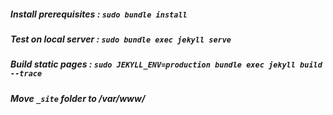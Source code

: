 ##### Install prerequisites : _```sudo bundle install```_

##### Test on local server : _```sudo bundle exec jekyll serve```_

##### Build static pages :  _```sudo JEKYLL_ENV=production bundle exec jekyll build --trace```_

##### Move _`_site`_ folder to /var/www/
